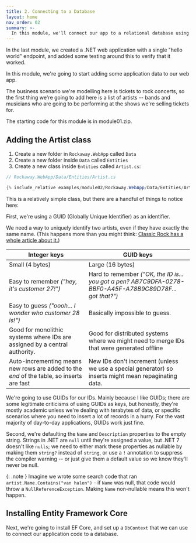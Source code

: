 ```yaml
---
title: 2. Connecting to a Database
layout: home
nav_order: 02
summary: >-
  In this module, we'll connect our app to a relational database using Entity Framework (EF) Core, and create our first data-driven HTTP endpoint.
---
```


In the last module, we created a .NET web application with a single "hello world" endpoint, and added some testing around this to verify that it worked.

In this module, we're going to start adding some application data to our web app.

The business scenario we're modelling here is tickets to rock concerts, so the first thing we're going to add here is a list of artists -- bands and musicians who are going to be performing at the shows we're selling tickets for.

The starting code for this module is in module01.zip.

## Adding the Artist class

1. Create a new folder in `Rockaway.WebApp` called `Data`
2. Create a new folder inside `Data` called `Entities`
3. Create a new class inside `Entities` called `Artist.cs`:

```csharp
// Rockaway.WebApp/Data/Entities/Artist.cs

{% include_relative examples/module02/Rockaway.WebApp/Data/Entities/Artist.cs %}
```

This is a relatively simple class, but there are a handful of things to notice here:

First, we're using a GUID (Globally Unique Identifier) as an identifier.

We need a way to uniquely identify two artists, even if they have exactly the same name. (This happens more than you might think: [Classic Rock has a whole article about it.](https://www.loudersound.com/features/different-bands-same-name-nirvana-iron-maiden-slayer))

| Integer keys                                                 | GUID keys                                                    |
| ------------------------------------------------------------ | ------------------------------------------------------------ |
| <i class="fa-regular fa-thumbs-up"></i> Small (4 bytes)      | <i class="fa-regular fa-thumbs-down"></i> Large (16 bytes)   |
| <i class="fa-regular fa-thumbs-up"></i> Easy to remember *("hey, it's customer 27!")* | <i class="fa-regular fa-thumbs-up"></i> Hard to remember *("OK, the ID is... you got a pen? AB7C9DFA-0278-BBF0-A45F-A78B9C89D78F... got that?")* |
| <i class="fa-regular fa-thumbs-down"></i> Easy to guess *("oooh... I wonder who customer 28 is!")* | <i class="fa-regular fa-thumbs-up"></i> Basically impossible to guess. |
| <i class="fa-regular fa-thumbs-up"></i> Good for monolithic systems where IDs are assigned by a central authority. | <i class="fa-regular fa-thumbs-up"></i> Good for distributed systems where we might need to merge IDs that were generated offline |
| <i class="fa-regular fa-thumbs-up"></i> Auto-incrementing means new rows are added to the *end* of the table, so inserts are fast | <i class="fa-regular fa-thumbs-down"></i>New IDs don't increment (unless we use a special generator) so inserts might mean repaginating data. |

We're going to use GUIDs for our IDs. Mainly because I like GUIDs; there are some legitimate criticisms of using GUIDs as keys, but honestly, they're mostly academic unless we're dealing with terabytes of data, or specific scenarios where you need to insert a lot of records in a hurry. For the vast majority of day-to-day applications, GUIDs work just fine.

Second, we're defaulting the `Name` and `Description` properties to the empty string. Strings in .NET are `null` until they're assigned a value, but .NET 7 doesn't like `nulls`; we need to either mark these properties as nullable by making them `string?` instead of `string`, or use a `!` annotation to suppress the compiler warning -- or just give them a default value so we know they'll never be null.

{: .note }
Imagine we wrote some search code that ran `artist.Name.Contains("van halen")` - if `Name` was null, that code would throw a `NullReferenceException`. Making `Name` non-nullable means this won't happen.

## Installing Entity Framework Core

Next, we're going to install EF Core, and set up a `DbContext` that we can use to connect our application code to a database.



